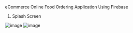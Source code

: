 eCommerce Online Food Ordering Application Using Firebase

1. Splash Screen

![image](https://user-images.githubusercontent.com/90409311/156399807-566a1db9-c3cf-47cf-b491-4cbeb3541355.png) ![image](https://user-images.githubusercontent.com/90409311/156400328-5b1cab55-4230-4d12-babe-2f1d090e305a.png)
